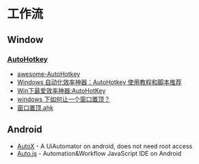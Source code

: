 # 工作流

## Window

### [AutoHotkey](https://www.autohotkey.com/)

- [awesome-AutoHotkey](https://github.com/ahkscript/awesome-AutoHotkey)
- [Windows 自动化效率神器：AutoHotkey 使用教程和脚本推荐](https://zhuanlan.zhihu.com/p/35379309)
- [Win下最爱效率神器:AutoHotKey](https://www.jeffjade.com/2016/03/11/2016-03-11-autohotkey/)
- [windows 下如何让一个窗口置顶？](https://www.zhihu.com/question/23537624)
- [窗口置顶.ahk](https://gist.github.com/rrcgat/a7ff6d876b6138f8e61e5df49eebaf4e)

## Android

- [AutoX](https://github.com/kkevsekk1/AutoX) - A UiAutomator on android, does not need root access
- [Auto.js](https://github.com/clearw5/Auto.js) - Automation&Workflow JavaScript IDE on Android
